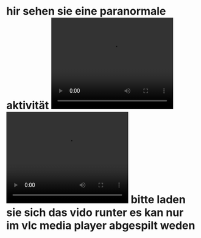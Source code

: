 <!DOCTYPE HTML>
<html>
<head>
</head>
<Body>
<h1>hir sehen sie eine paranormale aktivität
<video width="320" height="240" controls>
  <source src="1.mp4" type="video/mp4">
</video>
<video width="320" height="240" controls>
  <Source scr="Atemschutzmaske Helm-LH6kD-ljjPI.mp4.mp4" type="video/mp4">
</video>
  <a>bitte laden sie sich das vido runter es kan nur im vlc media player abgespilt weden</a>
 </body > 
</html >
